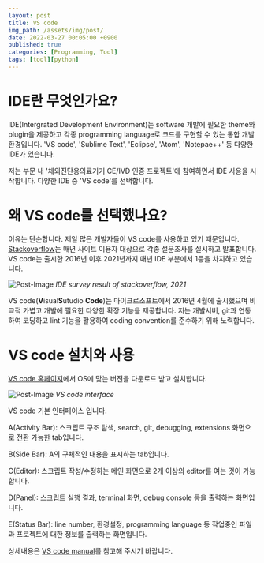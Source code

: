 ```yaml
---
layout: post
title: VS code
img_path: /assets/img/post/
date: 2022-03-27 00:05:00 +0900
published: true
categories: [Programming, Tool]
tags: [tool][python]
---
```


# IDE란 무엇인가요?

 IDE(Intergrated Development Environment)는 software 개발에 필요한 theme와 plugin을 제공하고 각종 programming language로 코드를 구현할 수 있는 통합 개발 환경입니다. 'VS code', 'Sublime Text', 'Eclipse', 'Atom', 'Notepae++' 등 다양한 IDE가 있습니다.

 저는 부문 내 '체외진단용의료기기 CE/IVD 인증 프로젝트'에 참여하면서 IDE 사용을 시작합니다. 다양한 IDE 중 'VS code'를 선택합니다.


# 왜 VS code를 선택했나요?

 이유는 단순합니다. 제일 많은 개발자들이 VS code를 사용하고 있기 때문입니다. [Stackoverflow](https://insights.stackoverflow.com/survey/2021#most-popular-technologies-new-collab-tools, "Stackoverflow")는 매년 사이트 이용자 대상으로 각종 설문조사를 실시하고 발표합니다. VS code는 출시한 2016년 이후 2021년까지 매년 IDE 부분에서 1등을 차지하고 있습니다.


 ![Post-Image](VScode_IDE-survey.png)
 _IDE survey result of stackoverflow, 2021_

 VS code(**V**isual**S**utudio **Code**)는 마이크로소프트에서 2016년 4월에 출시했으며 비교적 가볍고 개발에 필요한 다양한 확장 기능을 제공합니다. 저는 개발서버, git과 연동하여 코딩하고 lint 기능을 활용하여 coding convention를 준수하기 위해 노력합니다.


# VS code 설치와 사용

 [VS code 홈페이지](https://code.visualstudio.com/, "VS code 홈페이지")에서 OS에 맞는 버전을 다운로드 받고 설치합니다.

 ![Post-Image](VScode_UI.png)
 _VS code interface_

 VS code 기본 인터페이스 입니다.

 A(Activity Bar): 스크립트 구조 탐색, search, git, debugging, extensions 화면으로 전환 가능한 tab입니다.
 
 B(Side Bar): A의 구체적인 내용을 표시하는 tab입니다.

 C(Editor): 스크립트 작성/수정하는 메인 화면으로 2개 이상의 editor를 여는 것이 가능합니다.

 D(Panel): 스크립트 실행 결과, terminal 화면, debug console 등을 출력하는 화면입니다.

 E(Status Bar): line number, 환경설정, programming language 등 작업중인 파일과 프로젝트에 대한 정보를 출력하는 화면입니다.

 상세내용은 [VS code manual](https://code.visualstudio.com/docs, "VS code manual")를 참고해 주시기 바랍니다.